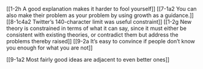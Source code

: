 [[1-2h A good explanation makes it harder to fool yourself]]
[[7-1a2 You can also make their problem as your problem by using growth as a guidance.]]
[[8-1c4a2 Twitter’s 140-character limit was useful constraint]]
[[1-2g New theory is constrained in terms of what it can say, since it must either be consistent with existing theories, or contradict them but address the problems thereby raised]]
[[9-2a It’s easy to convince if people don’t know you enough for what you are not]]

[[9-1a2 Most fairly good ideas are adjacent to even better ones]]
